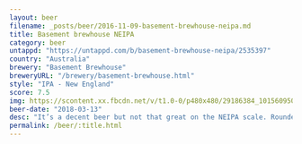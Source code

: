 ```yaml
---
layout: beer
filename: _posts/beer/2016-11-09-basement-brewhouse-neipa.md
title: Basement brewhouse NEIPA
category: beer
untappd: "https://untappd.com/b/basement-brewhouse-neipa/2535397"
country: "Australia"
brewery: "Basement Brewhouse"
breweryURL: "/brewery/basement-brewhouse.html"
style: "IPA - New England"
score: 7.5
img: https://scontent.xx.fbcdn.net/v/t1.0-0/p480x480/29186384_10156095061063745_381806069875212288_n.jpg?_nc_cat=108&_nc_ht=scontent.xx&oh=27ede19c9a36cd127f85f7ebc68c4e35&oe=5CD0ECC0
beer-date: "2018-03-13"
desc: "It’s a decent beer but not that great on the NEIPA scale. Rounded hop profile but lacking the depth of flavour"
permalink: /beer/:title.html
---
```

